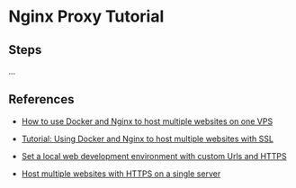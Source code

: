 # Nginx Proxy Tutorial

## Steps

...

## References

- [How to use Docker and Nginx to host multiple websites on one VPS](https://blog.ssdnodes.com/blog/tutorial-using-docker-and-nginx-to-host-multiple-websites/)

- [Tutorial: Using Docker and Nginx to host multiple websites with SSL](https://blog.ssdnodes.com/blog/tutorial-extending-docker-nginx-host-multiple-websites-ssl/)

- [Set a local web development environment with custom Urls and HTTPS](https://medium.com/@francoisromain/set-a-local-web-development-environment-with-custom-urls-and-https-3fbe91d2eaf0)

- [Host multiple websites with HTTPS on a single server](https://medium.com/@francoisromain/host-multiple-websites-with-https-inside-docker-containers-on-a-single-server-18467484ab95)